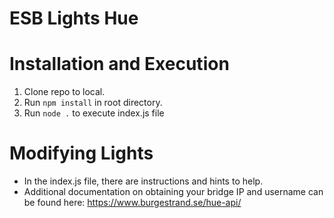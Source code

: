 # ESB Lights Hue

# Installation and Execution

1. Clone repo to local.
2. Run `npm install` in root directory.
3. Run `node .` to execute index.js file

# Modifying Lights

- In the index.js file, there are instructions and hints to help.
- Additional documentation on obtaining your bridge IP and username can be found here: https://www.burgestrand.se/hue-api/
